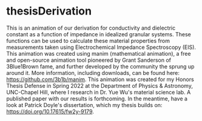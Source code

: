 # thesisDerivation
This is an animation of our derivation for conductivity and dielectric constant as a function of impedance in idealized granular systems. These functions can be used to calculate these material properties from measurements taken using Electrochemical Impedance Spectroscopy (EIS).   This animation was created using manim (mathematical animation), a free and open-source animation tool pioneered by Grant Sanderson of 3Blue1Brown fame, and further developed by the community the sprung up around it. More information, including downloads, can be found here: https://github.com/3b1b/manim.  This animation was created for my Honors Thesis Defense in Spring 2022 at the Department of Physics &amp; Astronomy, UNC-Chapel Hill, where I research in Dr. Yue Wu's material science lab. A published paper with our results is forthcoming. In the meantime, have a look at Patrick Doyle's dissertation, which my thesis builds on: https://doi.org/10.17615/fw2y-9179.
